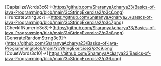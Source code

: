 [CapitalizeWords3c6]->(https://github.com/SharanyaAcharya23/Basics-of-java-Programming/blob/main/3cStringExercise2/p3c6.png)  
[TruncateString3c7]->(https://github.com/SharanyaAcharya23/Basics-of-java-Programming/blob/main/3cStringExercise2/p3c7.png)  
[CheckIfNumeric3c8]->(https://github.com/SharanyaAcharya23/Basics-of-java-Programming/blob/main/3cStringExercise2/p3c8.png)  
[GenerateRandomString3c9]->(https://github.com/SharanyaAcharya23/Basics-of-java-Programming/blob/main/3cStringExercise2/p3c9.png)  
[CountWords3c10]->( https://github.com/SharanyaAcharya23/Basics-of-java-Programming/blob/main/3cStringExercise2/p36.png)


